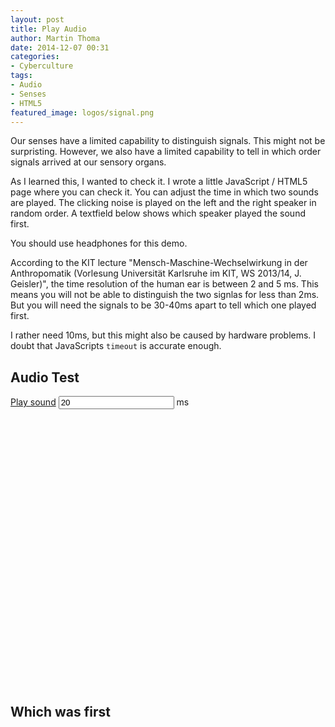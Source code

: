 ```yaml
---
layout: post
title: Play Audio
author: Martin Thoma
date: 2014-12-07 00:31
categories: 
- Cyberculture
tags: 
- Audio
- Senses
- HTML5
featured_image: logos/signal.png
---
```


Our senses have a limited capability to distinguish signals. This might not be
surpristing. However, we also have a limited capability to tell in which
order signals arrived at our sensory organs.

As I learned this, I wanted to check it. I wrote a little JavaScript / HTML5
page where you can check it. You can adjust the time in which two sounds are
played. The clicking noise is played on the left and the right speaker in
random order. A textfield below shows which speaker played the sound first.

You should use headphones for this demo.

According to the KIT lecture "Mensch-Maschine-Wechselwirkung in der Anthropomatik (Vorlesung Universität Karlsruhe im KIT, WS 2013/14, J. Geisler)", the time resolution of the human ear is
between 2 and 5 ms. This means you will not be able to distinguish the two
signlas for less than 2ms. But you will need the signals to be 30-40ms apart
to tell which one played first.

I rather need 10ms, but this might also be caused by hardware problems. I doubt
that JavaScripts `timeout` is accurate enough.

<h2>Audio Test</h2>
<audio id="left_channel" src="http://martin-thoma.com/audio/click_left.wav" preload="auto"></audio>
<audio id="right_channel" src="http://martin-thoma.com/audio/click_right.wav" preload="auto"></audio>
<a href="javascript:play_sound();">Play sound</a>
<input type="number" id="seconds" name="seconds" value="20" /> ms
<br/>
<br/>
<br/>
<br/>
<br/>
<br/>
<br/>
<br/>
<br/>
<br/>
<br/>
<br/>
<br/>
<br/>
<br/>
<br/>
<br/>
<br/>
<br/>
<br/>
<br/>
<br/>
<br/>
<br/>
<br/>
<br/>
<br/>
<h2>Which was first</h2>
<p id="results"></p>
<script type="text/javascript" src="http://martin-thoma.com/js/playsounds.js"></script>